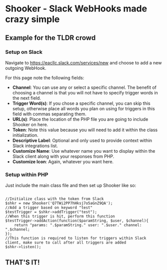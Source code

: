 <h1>Shooker - Slack WebHooks made crazy simple</h1>

<h2>Example for the TLDR crowd</h2>

<h3>Setup on Slack</h3>
Navigate to <a href="https://eacllc.slack.com/services/new">https://eacllc.slack.com/services/new</a> and choose to add a new outgoing WebHook.  

For this page note the following fields:

<ul>
<li><b>Channel</b>: You can use any or select a specific channel.  The benefit of choosing a channel is that you will not have to specify trigger words in the next field.</li>
<li><b>Trigger Word(s)</b>: If you chose a specific channel, you can skip this setup, otherwise place all words you plan on using for triggers in this field with commas separating them.</li>
<li><b>URL(s)</b>: Place the location of the PHP file you are going to include Shooker on here.</li>
<li><b>Token</b>: Note this value because you will need to add it within the class initialization.</li>
<li><b>Descriptive Label</b>: Optional and only used to provide context within Slack integrations list.</li>
<li><b>Customize Name</b>: Use whatever name you want to display within the Slack client along with your responses from PHP.</li>
<li><b>Customize Icon</b>: Again, whatever you want here.</li>
</ul>

<h3>Setup within PHP</h3>

<p>Just include the main class file and then set up Shooker like so:</p>
<code>
//Initialize class with the token from Slack
$shkr = new Shooker('Q7TWi2PP7hHksj7o5aGnZ9QA');
//Add a trigger based on keyword "test"
$testTrigger = $shkr->addTrigger("test");
//When this trigger is hit, perform this function
$testTrigger->addAction(function($paramString, $user, $channel){
    return "params: ".$paramString." user: ".$user." channel: ".$channel;
});
//This function is required to listen for triggers within Slack client, make sure to call after all triggers are added
$shkr->listen();
</code>

<h2>THAT'S IT!</h2> 